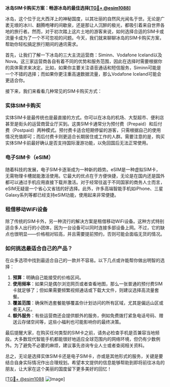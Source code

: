 **冰岛SIM卡购买方案：畅游冰岛的最佳选择[[TG💪+ @esim1088](https://t.me/s/esim1088)]**

冰岛，这个位于北大西洋上的神秘国度，以其壮丽的自然风光闻名于世。无论是广袤无垠的冰川、翻腾咆哮的间歇泉，还是那让人沉醉的极光，都吸引着来自世界各地的旅行者。然而，对于初次踏上这片土地的游客来说，如何选择合适的SIM卡或流量卡成为了一个不可忽视的问题。今天，我们就来聊聊冰岛的SIM卡购买方案，帮助你轻松搞定旅行期间的通讯需求。

首先，让我们了解一下冰岛的三大主流运营商：Siminn、Vodafone Iceland以及Nova。这三家运营商各自有着不同的优势和服务范围，因此在选择时需要根据你的具体需求来决定。比如，如果你主要关注语音通话和短信服务，Siminn可能是一个不错的选择；而如果你更注重高速数据流量，那么Vodafone Iceland可能会更适合你。

接下来，我们来看看几种常见的SIM卡购买方式：

### **实体SIM卡购买**
实体SIM卡是最传统也是最直接的方式。你可以在冰岛的机场、大型超市、便利店甚至是街头的运营商营业厅买到。这类SIM卡通常分为预付费（Prepaid）和后付费（Postpaid）两种模式。预付费卡适合短期停留的游客，只需根据自己的使用情况充值即可；而后付费卡则更适合长期居住或工作的人群。需要注意的是，购买实体SIM卡前最好确认是否支持国际漫游功能，以免回国后无法正常使用。

### **电子SIM卡（eSIM）**
随着科技的发展，电子SIM卡逐渐成为一种新的趋势。eSIM是一种虚拟SIM卡，无需物理卡槽就能激活使用。它最大的优点在于方便快捷，无论是在国内还是国外都可以通过手机应用直接下载并激活。对于经常往返于不同国家的商务人士而言，eSIM无疑是一个省心又省钱的好选择。此外，许多高端智能手机如iPhone、三星Galaxy系列等都已经支持eSIM功能，使用起来非常便捷。

### **租借移动WiFi设备**
除了传统的SIM卡外，另一种流行的解决方案是租借移动WiFi设备。这种方式特别适合多人出行的小团体，因为一台设备可以同时连接多部设备上网。不过，它的缺点也很明显——价格相对较高，并且需要提前预约，否则可能会面临无货的情况。

### **如何挑选最适合自己的产品？**
在众多选项中找到最适合自己的一款并不容易。以下几点或许能帮你做出明智的选择：
1. **预算**：明确自己能接受的价格区间。
2. **使用频率**：如果只是偶尔浏览网页或者查看地图，那么一张普通的预付费SIM卡就足够了；但如果需要频繁视频通话或下载大文件，则建议选择高流量套餐。
3. **覆盖范围**：确保所选套餐能够覆盖你计划访问的所有区域，尤其是偏远山区或者无人区。
4. **额外服务**：有些运营商还会提供额外的服务，例如免费拨打紧急电话号码、赠送云存储空间等，这些小福利也可能影响你的最终决策。

最后提醒大家，在购买任何类型的SIM卡之前，请务必检查手机是否兼容当地频段。大多数现代智能手机都能很好地适应全球范围内的网络环境，但仍有少数例外。为了避免不必要的麻烦，建议事先咨询专业人士或者查阅相关资料。

总之，无论是选择实体SIM卡还是电子SIM卡，亦或是其他形式的服务，关键是要结合自身实际情况作出合理规划。希望本文提供的信息能够帮助到即将前往冰岛的朋友，让大家在这个美丽的国度留下更多美好的回忆！

[[TG💪+ @esim1088](https://t.me/s/esim1088) ![Image](https://i.postimg.cc/4NQfJmqS/Snipaste-2025-05-13-00-14-12.png)]